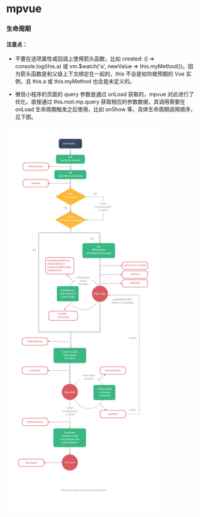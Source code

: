 # mpvue
### 生命周期
#### 注意点：
- 不要在选项属性或回调上使用箭头函数，比如 created: () => console.log(this.a) 或 vm.$watch('a', newValue => this.myMethod())。因为箭头函数是和父级上下文绑定在一起的，this 不会是如你做预期的 Vue 实例，且 this.a 或 this.myMethod 也会是未定义的。

- 微信小程序的页面的 query 参数是通过 onLoad 获取的，mpvue 对此进行了优化，直接通过 this.$root.$mp.query 获取相应的参数数据，其调用需要在 onLoad 生命周期触发之后使用，比如 onShow 等，具体生命周期调用顺序，见下图。


![image](img/lifecycle.jpg)